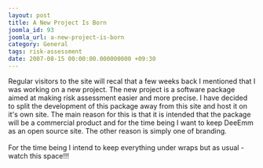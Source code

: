 ```yaml
---
layout: post
title: A New Project Is Born
joomla_id: 93
joomla_url: a-new-project-is-born
category: General
tags: risk-assessment
date: 2007-08-15 00:00:00.000000000 +09:30
---
```

<p>Regular visitors to the site will recal that a few weeks back I mentioned that I was working on a new project. The new project is a software package aimed at making risk assessment easier and more precise. I have decided to split the development of this package away from this site and host it on it's own site. The main reason for this is that it is intended that the package will be a commercial product and for the time being I want to keep DeeEmm as an open source site. The other reason is simply one of branding.<br><br>For the time being I intend to keep everything under wraps but as usual - watch this space!!!</p>
